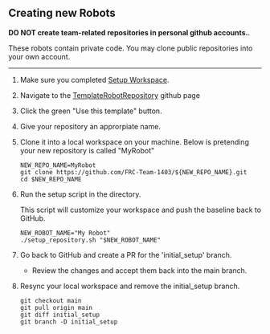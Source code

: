 Creating new Robots
---

**DO NOT create team-related repositories in personal github accounts.**.

These robots contain private code. You may clone public repositories into your own account.

---

1. Make sure you completed [Setup Workspace](setup_workspace.md).

1. Navigate to the [TemplateRobotRepository](https://github.com/FRC-Team-1403/TemplateRobotRepository) github page

1. Click the green "Use this template" button.

1. Give your repository an approrpiate name.

1. Clone it into a local workspace on your machine.
   Below is pretending your new repository is called "MyRobot"

   ```
   NEW_REPO_NAME=MyRobot
   git clone https://github.com/FRC-Team-1403/${NEW_REPO_NAME}.git
   cd $NEW_REPO_NAME
   ```

1. Run the setup script in the directory.

   This script will customize your workspace and push the baseline
   back to GitHub.
   ```
   NEW_ROBOT_NAME="My Robot"
   ./setup_repository.sh "$NEW_ROBOT_NAME"
   ```

1. Go back to GitHub and create a PR for the 'initial_setup' branch.
   * Review the changes and accept them back into the main branch.

1. Resync your local workspace and remove the initial_setup branch.
   ```
   git checkout main
   git pull origin main
   git diff initial_setup
   git branch -D initial_setup
   ```
